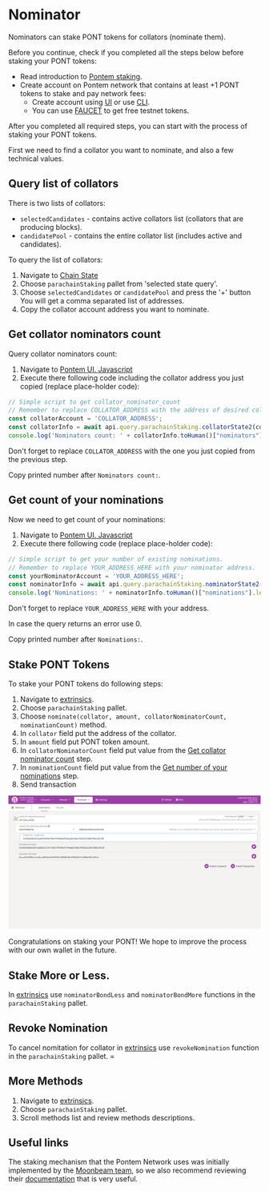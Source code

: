 # Nominator

Nominators can stake PONT tokens for collators (nominate them).

Before you continue, check if you completed all the steps below before staking your PONT tokens:

* Read introduction to [Pontem staking](./README.md).
* Create account on Pontem network that contains at least +1 PONT tokens to stake and pay network fees:
  * Create account using [UI](../getting_started/ui.md#account-creation) or use [CLI](../getting_started/cli.md#account-creation).
  * You can use [FAUCET](https://t.me/pontem_faucet_bot) to get free testnet tokens.

After you completed all required steps, you can start with the process of staking your PONT tokens.

First we need to find a collator you want to nominate, and also a few technical values.

## Query list of collators

There is two lists of collators:

* `selectedCandidates` - contains active collators list (collators that are producing blocks).
* `candidatePool` - contains the entire collator list (includes active and candidates).
  
To query the list of collators:

1. Navigate to [Chain State](https://polkadot.js.org/apps/?rpc=wss%3A%2F%2Ftestnet.pontem.network%2Fws#/chainstate)
2. Choose `parachainStaking` pallet from 'selected state query'.
3. Choose `selectedCandidates` or `candidatePool` and press the '+' button You will get a comma separated list of addresses.
4. Copy the collator account address you want to nominate.

## Get collator nominators count

Query collator nominators count:

1. Navigate to [Pontem UI. Javascript](https://polkadot.js.org/apps/?rpc=wss%3A%2F%2Ftestnet.pontem.network%2Fws#/js)
2. Execute there following code including the collator address you just copied (replace place-holder code):

```js
// Simple script to get collator_nominator_count
// Remember to replace COLLATOR_ADDRESS with the address of desired collator.
const collatorAccount = 'COLLATOR_ADDRESS'; 
const collatorInfo = await api.query.parachainStaking.collatorState2(collatorAccount);
console.log('Nominators count: ' + collatorInfo.toHuman()["nominators"].length);
```

Don't forget to replace `COLLATOR_ADDRESS` with the one you just copied from the previous step.

Copy printed number after `Nominators count:`.

## Get count of your nominations

Now we need to get count of your nominations:

1. Navigate to [Pontem UI. Javascript](https://polkadot.js.org/apps/?rpc=wss%3A%2F%2Ftestnet.pontem.network%2Fws#/js)
2. Execute there following code (replace place-holder code):

```js
// Simple script to get your number of existing nominations.
// Remember to replace YOUR_ADDRESS_HERE with your nominator address.
const yourNominatorAccount = 'YOUR_ADDRESS_HERE'; 
const nominatorInfo = await api.query.parachainStaking.nominatorState2(yourNominatorAccount);
console.log('Nominations: ' + nominatorInfo.toHuman()["nominations"].length);
```

Don't forget to replace `YOUR_ADDRESS_HERE` with your address.

In case the query returns an error use 0.

Copy printed number after `Nominations:`.

## Stake PONT Tokens

To stake your PONT tokens do following steps:

1. Navigate to [extrinsics](https://polkadot.js.org/apps/?rpc=wss://testnet.pontem.network/ws#/extrinsics).
2. Choose `parachainStaking` pallet.
3. Choose `nominate(collator, amount, collatorNominatorCount, nominationCount)` method.
4. In `collator` field put the address of the collator.
5. In `amount` field put PONT token amount.
6. In `collatorNominatorCount` field put value from the [Get collator nominator count](#get-collator-nominators-count) step.
7. In `nominationCount` field put value from the [Get number of your nominations](#get-count-of-your-nominations) step.
8. Send transaction

![Stake PONT](/assets/author_mapping.png "Stake PONT")


Congratulations on staking your PONT! We hope to improve the process with our own wallet in the future.

## Stake More or Less.

In [extrinsics](https://polkadot.js.org/apps/?rpc=wss://testnet.pontem.network/ws#/extrinsics) use `nominatorBondLess` and `nominatorBondMore` functions in the `parachainStaking` pallet.

## Revoke Nomination

To cancel nomitation for collator in [extrinsics](https://polkadot.js.org/apps/?rpc=wss://testnet.pontem.network/ws#/extrinsics) use `revokeNomination` function in the `parachainStaking` pallet. =

## More Methods

1. Navigate to [extrinsics](https://polkadot.js.org/apps/?rpc=wss://testnet.pontem.network/ws#/extrinsics).
2. Choose `parachainStaking` pallet.
3. Scroll methods list and review methods descriptions.

## Useful links

The staking mechanism that the Pontem Network uses was initially implemented by the [Moonbeam team](https://moonbeam.network/), so we also recommend reviewing their [documentation](https://docs.moonbeam.network/learn/features/staking/) that is very useful.

